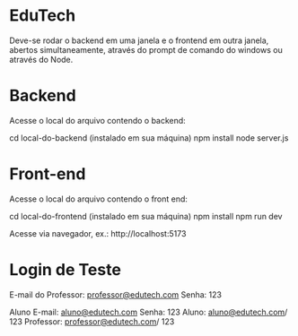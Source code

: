 # EduTech

Deve-se rodar o backend em uma janela e o frontend em outra janela, abertos simultaneamente, através do prompt de comando do windows ou através do Node.

# Backend
Acesse o local do arquivo contendo o backend:

cd local-do-backend (instalado em sua máquina) npm install node server.js

# Front-end
Acesse o local do arquivo contendo o front end:

cd local-do-frontend (instalado em sua máquina) npm install npm run dev

Acesse via navegador, ex.: http://localhost:5173

# Login de Teste
E-mail do Professor: professor@edutech.com Senha: 123

Aluno E-mail: aluno@edutech.com Senha: 123
Aluno: aluno@edutech.com/ 123
Professor: professor@edutech.com/ 123


